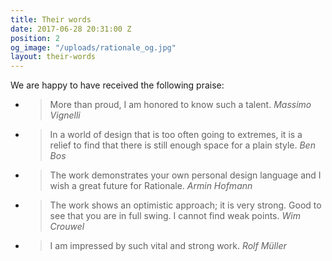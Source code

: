 ```yaml
---
title: Their words
date: 2017-06-28 20:31:00 Z
position: 2
og_image: "/uploads/rationale_og.jpg"
layout: their-words
---
```


We are happy to have received the following praise:


- > More than proud, I am honored to know such a talent.
<cite>Massimo Vignelli</cite>

- > In a world of design that is too often going to extremes, it is a relief to find that there is still enough space for a plain style.
<cite>Ben Bos</cite>

- > The work demonstrates your own personal design language and I wish a great future for Rationale.
<cite>Armin Hofmann</cite>

- > The work shows an optimistic approach; it is very strong. Good to see that you are in full swing. I cannot find weak points.
<cite>Wim Crouwel</cite>

- >I am impressed by such vital and strong work.
<cite>Rolf Müller</cite>


